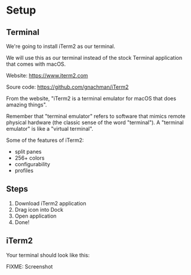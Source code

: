 # Setup


## Terminal
We're going to install iTerm2 as our terminal.

We will use this as our terminal instead of the stock Terminal application that comes with macOS.

Website: https://www.iterm2.com

Soure code: https://github.com/gnachman/iTerm2

From the website, "iTerm2 is a terminal emulator for macOS that does amazing things".

Remember that "terminal emulator" refers to software that mimics remote physical hardware (the classic sense of the word "terminal"). A "terminal emulator" is like a "virtual terminal".

Some of the features of iTerm2:
- split panes
- 256+ colors
- configurability
- profiles

## Steps
1. Download iTerm2 application
2. Drag icon into Dock
3. Open application
4. Done!

## iTerm2
Your terminal should look like this:

FIXME: Screenshot
